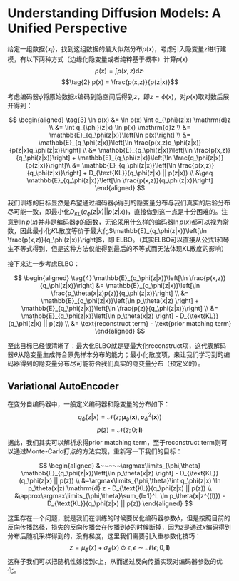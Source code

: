 # Understanding Diffusion Models: A Unified Perspective
给定一组数据$\{x_i\}$，找到这组数据的最大似然分布$p(x)$，考虑引入隐变量$z$进行建模，有以下两种方式（边缘化隐变量或者纯粹基于概率）计算$p(x)$
$$\tag{1} p(x) = \int p(x,z) \mathrm{d}z \cdot$$
$$\tag{2} p(x) = \frac{p(x,z)}{p(z|x)}$$

考虑编码器$\phi$将原始数据$x$编码到隐空间后得到$z$，即$z=\phi(x)$，对$p(x)$取对数后展开得到：

$$
\begin{aligned}
    \tag{3}
    \ln p(x) &= \ln p(x) \int q_{\phi}(z|x) \mathrm{d}z \\
    &= \int q_{\phi}(z|x) \ln p(x) \mathrm{d}z \\
    &= \mathbb{E}_{q_\phi(z|x)}\left[\ln p(x)\right] \\
    &= \mathbb{E}_{q_\phi(z|x)}\left[\ln \frac{p(x,z)q_\phi(z|x)}{p(z|x)q_\phi(z|x)}\right] \\
    &= \mathbb{E}_{q_\phi(z|x)}\left[\ln \frac{p(x,z)}{q_\phi(z|x)}\right] + \mathbb{E}_{q_\phi(z|x)}\left[\ln \frac{q_\phi(z|x)}{p(z|x)}\right]\\
    &= \mathbb{E}_{q_\phi(z|x)}\left[\ln \frac{p(x,z)}{q_\phi(z|x)}\right] + D_{\text{KL}}(q_\phi(z|x) || p(z|x)) \\
    &\geq \mathbb{E}_{q_\phi(z|x)}\left[\ln \frac{p(x,z)}{q_\phi(z|x)}\right]
\end{aligned}
$$

我们训练的目标显然是希望通过编码器$\phi$得到的隐变量分布与我们真实的后验分布尽可能一致，即最小化$D_{KL}(q_\phi(z|x) || p(z|x))$，直接做到这一点是十分困难的。注意到$\ln p(x)$并非是编码器$\phi$的函数，无论采用什么样的编码器$\ln p(x)$都可以视为常数，因此最小化$KL$散度等价于最大化$\mathbb{E}_{q_\phi(z|x)}\left[\ln \frac{p(x,z)}{q_\phi(z|x)}\right]$，即 $\mathrm{ELBO}$。（其实$\text{ELBO}$可以直接从公式1和琴生不等式得到，但是这种方法仅能得到最后的不等式而无法体现$\text{KL}$散度的影响）

接下来进一步考虑$\text{ELBO}$：

$$
\begin{aligned}
    \tag{4}
    \mathbb{E}_{q_\phi(z|x)}\left[\ln \frac{p(x,z)}{q_\phi(z|x)}\right] &= \mathbb{E}_{q_\phi(z|x)}\left[\ln \frac{p_\theta(x|z)p(z)}{q_\phi(z|x)}\right] \\
    &= \mathbb{E}_{q_\phi(z|x)}\left[\ln p_\theta(x|z) \right] + \mathbb{E}_{q_\phi(z|x)}\left[\ln \frac{p(z)}{q_\phi(z|x)}\right] \\
    &= \mathbb{E}_{q_\phi(z|x)}\left[\ln p_\theta(x|z) \right] - D_{\text{KL}}(q_\phi(z|x) || p(z)) \\
    &= \text{reconstruct term} - \text{prior matching term}
\end{aligned}
$$

至此目标已经很清晰了：最大化$\text{ELBO}$就是要最大化$\text{reconstruct}$项，这代表解码器$\theta$从隐变量生成符合原先样本分布的能力；最小化散度项，来让我们学习到的编码器得到的隐变量分布尽可能符合我们真实的隐变量分布（预定义的）。

## Variational AutoEncoder

在变分自编码器中，一般定义编码器和隐变量的分布如下：
$$
q_\phi(z|x) = \mathcal{N}(z;\mathbf{\mu}_\phi(\mathbf{x}),\mathbf{\sigma}_\phi^2(\mathbf{x}))$$
$$
p(z) = \mathcal{N}(z;0;\mathbf{I})
$$
据此，我们其实可以解析求得$\text{prior matching term}$，至于$\text{reconstruct term}$则可以通过$\text{Monte-Carlo}$打点的方法实现，重新写一下我们的目标：

$$
\begin{aligned}
&~~~~~\argmax\limits_{\phi,\theta} \mathbb{E}_{q_\phi(z|x)}\left[\ln p_\theta(x|z) \right] - D_{\text{KL}}(q_\phi(z|x) || p(z)) \\
&=\argmax\limits_{\phi,\theta}\int q_\phi(z|x) \ln p_\theta(x|z) \mathrm{d} z - D_{\text{KL}}(q_\phi(z|x) || p(z)) \\
&\approx\argmax\limits_{\phi,\theta}\sum_{l=1}^L \ln p_\theta(x|z^{(l)}) - D_{\text{KL}}(q_\phi(z|x) || p(z))
\end{aligned}
$$

这里存在一个问题，就是我们在训练的时候要优化编码器参数$\phi$，但是按照目前的反向传播路径，损失的反向传播会在传播到$\phi$的时候断掉，因为$z$是通过$x$编码得到分布后随机采样得到的，没有梯度，这里我们需要引入重参数化技巧：
$$
z = \mu_\phi(x) + \sigma_\phi(x) \odot\epsilon, \epsilon \sim \mathcal{N}(\epsilon;0,\mathbf{I})
$$
这样子我们可以把随机性嫁接到$\epsilon$上，从而通过反向传播实现对编码器参数的优化。
